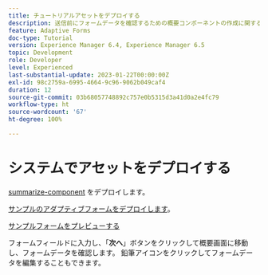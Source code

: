 ```yaml
---
title: チュートリアルアセットをデプロイする
description: 送信前にフォームデータを確認するための概要コンポーネントの作成に関するチュートリアル。
feature: Adaptive Forms
doc-type: Tutorial
version: Experience Manager 6.4, Experience Manager 6.5
topic: Development
role: Developer
level: Experienced
last-substantial-update: 2023-01-22T00:00:00Z
exl-id: 98c2759a-6995-4664-9c96-9062b049caf4
duration: 12
source-git-commit: 03b68057748892c757e0b5315d3a41d0a2e4fc79
workflow-type: ht
source-wordcount: '67'
ht-degree: 100%

---
```


# システムでアセットをデプロイする

[summarize-component](assets/summarize-component.zip) をデプロイします。 

[サンプルのアダプティブフォームをデプロイします](assets/sample-adaptive-form.zip)。

[サンプルフォームをプレビューする](http://localhost:4502/content/dam/formsanddocuments/testsummary/jcr:content?wcmmode=disabled)

フォームフィールドに入力し、「**次へ**」ボタンをクリックして概要画面に移動し、フォームデータを確認します。 鉛筆アイコンをクリックしてフォームデータを編集することもできます。
